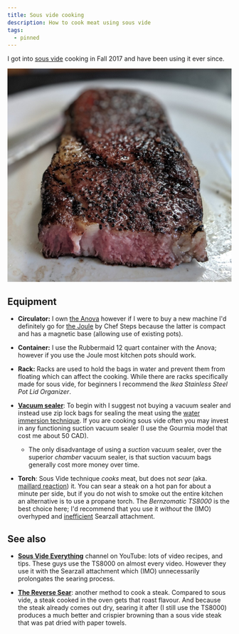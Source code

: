 ```yaml
---
title: Sous vide cooking
description: How to cook meat using sous vide
tags:
  - pinned
---
```


I got into [sous vide](https://en.wikipedia.org/wiki/Sous-vide) cooking in Fall
2017 and have been using it ever since.

![](/static/ribeye.jpg)

## Equipment

* **Circulator:** I own [the
  Anova](https://anovaculinary.com/anova-precision-cooker/) however if I were to
  buy a new machine I'd definitely go for [the
  Joule](https://www.chefsteps.com/joule) by Chef Steps because the latter is
  compact and has a magnetic base \(allowing use of existing pots\).

* **Container:** I use the Rubbermaid 12 quart container with the Anova; however
  if you use the Joule most kitchen pots should work.

* **Rack:** Racks are used to hold the bags in water and prevent them from
  floating which can affect the cooking. While there are racks specifically made
  for sous vide, for beginners I recommend the _Ikea Stainless Steel Pot Lid
  Organizer_.

* [**Vacuum
  sealer**](https://www.chefsteps.com/activities/so-you-wanna-buy-a-vacuum-sealer):
  To begin with I suggest not buying a vacuum sealer and instead use zip lock
  bags for sealing the meat using the [water immersion
  technique](https://anovaculinary.com/sous-vide-water-displacement-method/). If
  you are cooking sous vide often you may invest in any functioning suction
  vacuum sealer \(I use the Gourmia model that cost me about 50 CAD\).

  * The only disadvantage of using a _suction_ vacuum sealer, over the superior
    _chamber_ vacuum sealer, is that suction vacuum bags generally cost more
    money over time.

* **Torch**: Sous Vide technique _cooks_ meat, but does not _sear_ \(aka.
  [maillard reaction](https://en.wikipedia.org/wiki/Maillard_reaction)\) it. You
  can sear a steak on a hot pan for about a minute per side, but if you do not
  wish to smoke out the entire kitchen an alternative is to use a propane torch.
  The _Bernzomatic TS8000_ is the best choice here; I'd recommend that you use
  it _without_ the \(IMO\) overhyped and
  [inefficient](https://www.chefsteps.com/forum/posts/you-dont-need-the-searzall)
  Searzall attachment.

## See also

* [**Sous Vide
  Everything**](https://www.youtube.com/channel/UCpFuaxD-0PKLolFR3gWhrMw)
  channel on YouTube: lots of video recipes, and tips. These guys use the TS8000
  on almost every video. However they use it with the Searzall attachment which
  \(IMO\) unnecessarily prolongates the searing process.

* [**The Reverse
  Sear**](https://www.seriouseats.com/2017/03/how-to-reverse-sear-best-way-to-cook-steak.html):
  another method to cook a steak. Compared to sous vide, a steak cooked in the
  oven gets that roast flavour. And because the steak already comes out dry,
  searing it after \(I still use the TS8000\) produces a much better and
  crispier browning than a sous vide steak that was pat dried with paper towels.
